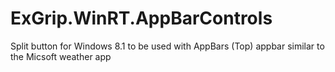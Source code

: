 ExGrip.WinRT.AppBarControls
===========================

Split button for Windows 8.1 to be used with AppBars (Top) appbar similar to the Micsoft weather app

